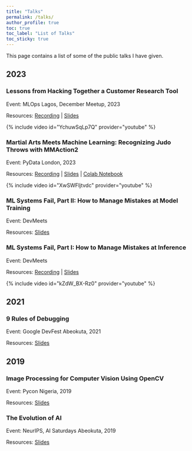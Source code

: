 ```yaml
---
title: "Talks"
permalink: /talks/
author_profile: true
toc: true
toc_label: "List of Talks"
toc_sticky: true
---
```


This page contains a list of some of the public talks I have given.

## 2023

### Lessons from Hacking Together a Customer Research Tool

Event: MLOps Lagos, December Meetup, 2023

Resources: [Recording](https://youtu.be/YchuwSqLp7Q) | [Slides](https://docs.google.com/presentation/d/14m2nThhKONvfj3SkN6P6VwWDSX_O8pwIFmZijlk6ktA) 

{% include video id="YchuwSqLp7Q" provider="youtube" %}


### Martial Arts Meets Machine Learning: Recognizing Judo Throws with MMAction2

Event: PyData London, 2023

Resources: [Recording](https://youtu.be/XwSWFIjtvdc) | [Slides](https://docs.google.com/presentation/d/1hDMHlQixxP2a5fknH2anFFIPWIqVGN8IojS48UDSMDs) | 
[Colab Notebook](https://colab.research.google.com/drive/1bhgyzZS7_byW7xXRbPQeNEvmqvRieGcX?usp=sharing)

{% include video id="XwSWFIjtvdc" provider="youtube" %}


### ML Systems Fail, Part II: How to Manage Mistakes at Model Training

Event: DevMeets

Resources: [Slides](https://docs.google.com/presentation/d/1gu9_TstfY8jU8Vjh_hO2dzipeKs51ZLSVYGYM_SGWCo)


### ML Systems Fail, Part I: How to Manage Mistakes at Inference

Event: DevMeets

Resources: [Recording](https://youtu.be/kZdW_BX-Rz0) | [Slides](https://docs.google.com/presentation/d/1KWBe1piar9mVCukQXMbX-dFbJBZ_acbC7YErUnVSmw0)

{% include video id="kZdW_BX-Rz0" provider="youtube" %}

## 2021

### 9 Rules of Debugging
Event: Google DevFest Abeokuta, 2021

Resources: [Slides](https://docs.google.com/presentation/d/1BSt-ZXdtLxlHqSFISk0e5HwZmc5OuasWsdXidRSzDJM)

## 2019

### Image Processing for Computer Vision Using OpenCV
Event: Pycon Nigeria, 2019

Resources: [Slides](https://drive.google.com/file/d/1LgiNtA9lK9dUgvi_-KcO7KAIuNK9t_jA)

### The Evolution of AI
Event: NeurIPS, AI Saturdays Abeokuta, 2019

Resources: [Slides](https://drive.google.com/file/d/1t8ay1pA5ssIe6FCSGamM7pN43sDKlKzk)